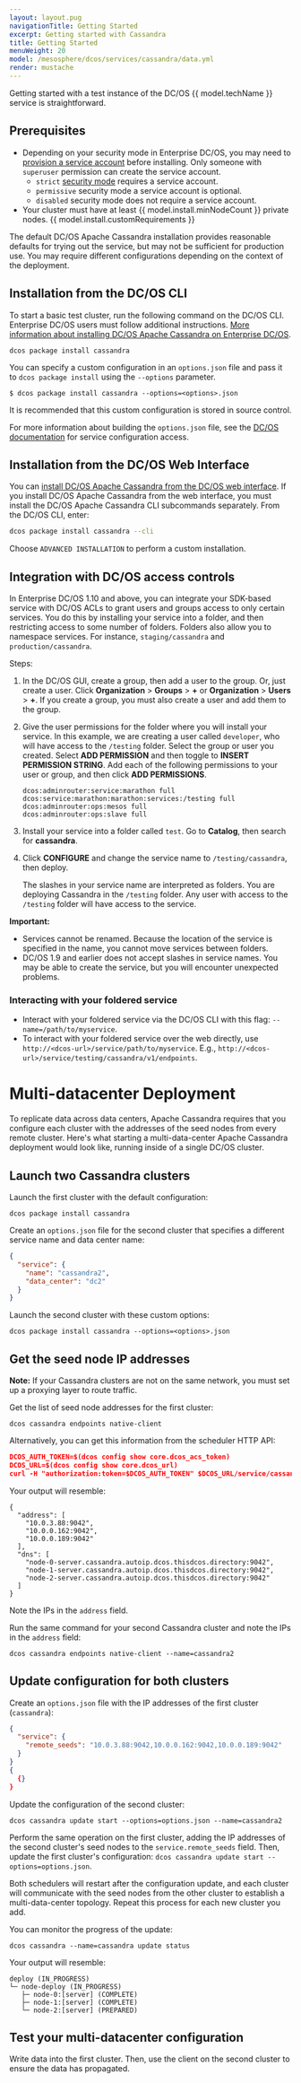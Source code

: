 ```yaml
---
layout: layout.pug
navigationTitle: Getting Started
excerpt: Getting started with Cassandra
title: Getting Started
menuWeight: 20
model: /mesosphere/dcos/services/cassandra/data.yml
render: mustache
---
```


Getting started with a test instance of the DC/OS {{ model.techName }} service is straightforward.

## Prerequisites

- Depending on your security mode in Enterprise DC/OS, you may need to [provision a service account](/mesosphere/dcos/services/cassandra/2.4.0-3.0.16/security/#provisioning-a-service-account) before installing. Only someone with `superuser` permission can create the service account.
	- `strict` [security mode](/mesosphere/dcos/latest/security/ent/#security-modes) requires a service account.
	- `permissive` security mode a service account is optional.
	- `disabled` security mode does not require a service account.
- Your cluster must have at least {{ model.install.minNodeCount }} private nodes.
{{ model.install.customRequirements }}

The default DC/OS Apache Cassandra installation provides reasonable defaults for trying out the service, but may not be sufficient for production use. You may require different configurations depending on the context of the deployment.

## Installation from the DC/OS CLI

To start a basic test cluster, run the following command on the DC/OS CLI. Enterprise DC/OS users must follow additional instructions. [More information about installing DC/OS Apache Cassandra on Enterprise DC/OS](/mesosphere/dcos/1.11/security/ent/service-auth/custom-service-auth/).

```shell
dcos package install cassandra
```
You can specify a custom configuration in an `options.json` file and pass it to `dcos package install` using the `--options` parameter.

```
$ dcos package install cassandra --options=<options>.json
```

It is recommended that this custom configuration is stored in source control.

For more information about building the `options.json` file, see the [DC/OS documentation](/mesosphere/dcos/1.11/deploying-services/config-universe-service/) for service configuration access.

## Installation from the DC/OS Web Interface

You can [install DC/OS Apache Cassandra from the DC/OS web interface](/mesosphere/dcos/1.11/deploying-services/install/). If you install DC/OS Apache Cassandra from the web interface, you must install the DC/OS Apache Cassandra CLI subcommands separately. From the DC/OS CLI, enter:
```bash
dcos package install cassandra --cli
```
Choose `ADVANCED INSTALLATION` to perform a custom installation.

<!-- THIS BLOCK DUPLICATES THE OPERATIONS GUIDE -->

## Integration with DC/OS access controls

In Enterprise DC/OS 1.10 and above, you can integrate your SDK-based service with DC/OS ACLs to grant users and groups access to only certain services. You do this by installing your service into a folder, and then restricting access to some number of folders. Folders also allow you to namespace services. For instance, `staging/cassandra` and `production/cassandra`.

Steps:

1. In the DC/OS GUI, create a group, then add a user to the group. Or, just create a user. Click **Organization** > **Groups** > **+** or **Organization** > **Users** > **+**. If you create a group, you must also create a user and add them to the group.
1. Give the user permissions for the folder where you will install your service. In this example, we are creating a user called `developer`, who will have access to the `/testing` folder.
   Select the group or user you created. Select **ADD PERMISSION** and then toggle to **INSERT PERMISSION STRING**. Add each of the following permissions to your user or group, and then click **ADD PERMISSIONS**.

   ```
   dcos:adminrouter:service:marathon full
   dcos:service:marathon:marathon:services:/testing full
   dcos:adminrouter:ops:mesos full
   dcos:adminrouter:ops:slave full
   ```
1. Install your service into a folder called `test`. Go to **Catalog**, then search for **cassandra**.
1. Click **CONFIGURE** and change the service name to `/testing/cassandra`, then deploy.

   The slashes in your service name are interpreted as folders. You are deploying Cassandra in the `/testing` folder. Any user with access to the `/testing` folder will have access to the service.

**Important:**
- Services cannot be renamed. Because the location of the service is specified in the name, you cannot move services between folders.
- DC/OS 1.9 and earlier does not accept slashes in service names. You may be able to create the service, but you will encounter unexpected problems.

### Interacting with your foldered service

- Interact with your foldered service via the DC/OS CLI with this flag: `--name=/path/to/myservice`.
- To interact with your foldered service over the web directly, use `http://<dcos-url>/service/path/to/myservice`. E.g., `http://<dcos-url>/service/testing/cassandra/v1/endpoints`.

<!-- END DUPLICATE BLOCK -->

# Multi-datacenter Deployment

To replicate data across data centers, Apache Cassandra requires that you configure each cluster with the addresses of the seed nodes from every remote cluster. Here's what starting a multi-data-center Apache Cassandra deployment would look like, running inside of a single DC/OS cluster.

## Launch two Cassandra clusters

Launch the first cluster with the default configuration:

```shell
dcos package install cassandra
```

Create an `options.json` file for the second cluster that specifies a different service name and data center name:

```json
{
  "service": {
    "name": "cassandra2",
    "data_center": "dc2"
  }
}
```

Launch the second cluster with these custom options:
```
dcos package install cassandra --options=<options>.json
```

## Get the seed node IP addresses

**Note:** If your Cassandra clusters are not on the same network, you must set up a proxying layer to route traffic.

Get the list of seed node addresses for the first cluster:

```shell
dcos cassandra endpoints native-client
```

Alternatively, you can get this information from the scheduler HTTP API:

```json
DCOS_AUTH_TOKEN=$(dcos config show core.dcos_acs_token)
DCOS_URL=$(dcos config show core.dcos_url)
curl -H "authorization:token=$DCOS_AUTH_TOKEN" $DCOS_URL/service/cassandra/v1/endpoints/native-client
```

Your output will resemble:

```
{
  "address": [
    "10.0.3.88:9042",
    "10.0.0.162:9042",
    "10.0.0.189:9042"
  ],
  "dns": [
    "node-0-server.cassandra.autoip.dcos.thisdcos.directory:9042",
    "node-1-server.cassandra.autoip.dcos.thisdcos.directory:9042",
    "node-2-server.cassandra.autoip.dcos.thisdcos.directory:9042"
  ]
}
```

Note the IPs in the `address` field.

Run the same command for your second Cassandra cluster and note the IPs in the `address` field:

```
dcos cassandra endpoints native-client --name=cassandra2
```

## Update configuration for both clusters

Create an `options.json` file with the IP addresses of the first cluster (`cassandra`):

```json
{
  "service": {
    "remote_seeds": "10.0.3.88:9042,10.0.0.162:9042,10.0.0.189:9042"
  }
}
{
  {}
}
```

Update the configuration of the second cluster:

```
dcos cassandra update start --options=options.json --name=cassandra2
```

Perform the same operation on the first cluster, adding the IP addresses of the second cluster's seed nodes to the `service.remote_seeds` field. Then, update the first cluster's configuration: `dcos cassandra update start --options=options.json`.

Both schedulers will restart after the configuration update, and each cluster will communicate with the seed nodes from the other cluster to establish a multi-data-center topology. Repeat this process for each new cluster you add.

You can monitor the progress of the update:

```shell
dcos cassandra --name=cassandra update status
```

Your output will resemble:

```shell
deploy (IN_PROGRESS)
└─ node-deploy (IN_PROGRESS)
   ├─ node-0:[server] (COMPLETE)
   ├─ node-1:[server] (COMPLETE)
   └─ node-2:[server] (PREPARED)
```

## Test your multi-datacenter configuration

Write data into the first cluster. Then, use the client on the second cluster to ensure the data has propagated.
